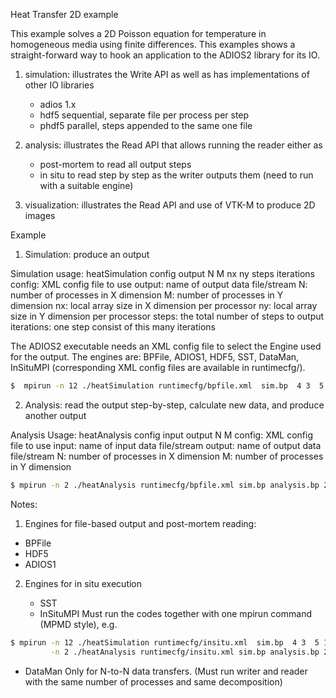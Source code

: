 Heat Transfer 2D example

This example solves a 2D Poisson equation for temperature in homogeneous media
using finite differences. This examples shows a straight-forward way to hook 
an application to the ADIOS2 library for its IO.


1. simulation: illustrates the Write API as well as has implementations of other IO libraries
  
    * adios 1.x    
    * hdf5 sequential, separate file per process per step
    * phdf5 parallel, steps appended to the same one file

2. analysis: illustrates the Read API that allows running the reader either as

    * post-mortem to read all output steps
    * in situ to read step by step as the writer outputs them 
       (need to run with a suitable engine)

3. visualization: illustrates the Read API and use of VTK-M to produce 2D images



Example


1. Simulation: produce an output

Simulation usage:  heatSimulation  config output  N  M   nx  ny   steps iterations
  config: XML config file to use
  output: name of output data file/stream
  N:      number of processes in X dimension
  M:      number of processes in Y dimension
  nx:     local array size in X dimension per processor
  ny:     local array size in Y dimension per processor
  steps:  the total number of steps to output
  iterations: one step consist of this many iterations

The ADIOS2 executable needs an XML config file to select the Engine used for the output. 
The engines are: BPFile, ADIOS1, HDF5, SST, DataMan, InSituMPI
(corresponding XML config files are available in runtimecfg/). 


```bash
$  mpirun -n 12 ./heatSimulation runtimecfg/bpfile.xml  sim.bp  4 3  5 10 10 10
```

2. Analysis: read the output step-by-step, calculate new data, and produce another output 

Analysis Usage:   heatAnalysis  config  input output  N  M 
  config: XML config file to use
  input:  name of input data file/stream
  output: name of output data file/stream
  N:      number of processes in X dimension
  M:      number of processes in Y dimension


```bash
$ mpirun -n 2 ./heatAnalysis runtimecfg/bpfile.xml sim.bp analysis.bp 2 1 

```

Notes:
1. 	Engines for file-based output and post-mortem reading: 

   * BPFile
   * HDF5
   * ADIOS1

2. Engines for in situ execution

   * SST
   * InSituMPI
     Must run the codes together with one mpirun command (MPMD style), e.g. 
```bash
$ mpirun -n 12 ./heatSimulation runtimecfg/insitu.xml  sim.bp  4 3  5 10 10 10 :  \
         -n 2 ./heatAnalysis runtimecfg/insitu.xml sim.bp analysis.bp 2 1
```
   * DataMan
     Only for N-to-N data transfers. 
     (Must run writer and reader with the same number of processes and same decomposition)



